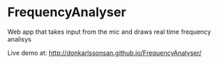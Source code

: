 FrequencyAnalyser
=================

Web app that takes input from the mic and draws real time frequency analisys

Live demo at: http://donkarlssonsan.github.io/FrequencyAnalyser/
